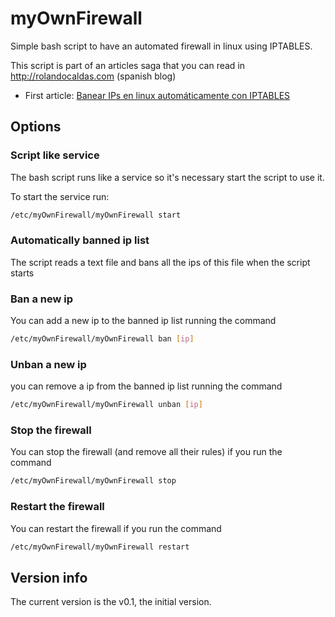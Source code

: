# myOwnFirewall

Simple bash script to have an automated firewall in linux using IPTABLES.

This script is part of an articles saga that you can read in http://rolandocaldas.com (spanish blog)

- First article: [Banear IPs en linux automáticamente con IPTABLES](http://rolandocaldas.com/linux/script-para-banear-ips-en-linux-automaticamente)

## Options

### Script like service

The bash script runs like a service so it's necessary start the script to use it.

To start the service run:


```bash
/etc/myOwnFirewall/myOwnFirewall start
```

### Automatically banned ip list

The script reads a text file and bans all the ips of this file when the script starts

### Ban a new ip 

You can add a new ip to the banned ip list running the command

```bash
/etc/myOwnFirewall/myOwnFirewall ban [ip]
```

### Unban a new ip

you can remove a ip from the banned ip list running the command

```bash
/etc/myOwnFirewall/myOwnFirewall unban [ip]
```

### Stop the firewall

You can stop the firewall (and remove all their rules) if you run the command

```bash
/etc/myOwnFirewall/myOwnFirewall stop
```

### Restart the firewall

You can restart the firewall if you run the command

```bash
/etc/myOwnFirewall/myOwnFirewall restart
```

## Version info

The current version is the v0.1, the initial version.
